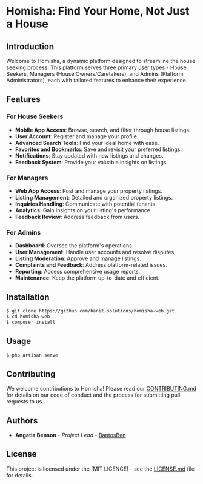 # Homisha: Find Your Home, Not Just a House

## Introduction

Welcome to Homisha, a dynamic platform designed to streamline the house seeking process. This platform serves three primary user types - House Seekers, Managers (House Owners/Caretakers), and Admins (Platform Administrators), each with tailored features to enhance their experience. 

## Features

### For House Seekers
- **Mobile App Access**: Browse, search, and filter through house listings.
- **User Account**: Register and manage your profile.
- **Advanced Search Tools**: Find your ideal home with ease.
- **Favorites and Bookmarks**: Save and revisit your preferred listings.
- **Notifications**: Stay updated with new listings and changes.
- **Feedback System**: Provide your valuable insights on listings.

### For Managers
- **Web App Access**: Post and manage your property listings.
- **Listing Management**: Detailed and organized property listings.
- **Inquiries Handling**: Communicate with potential tenants.
- **Analytics**: Gain insights on your listing's performance.
- **Feedback Review**: Address feedback from users.

### For Admins
- **Dashboard**: Oversee the platform's operations.
- **User Management**: Handle user accounts and resolve disputes.
- **Listing Moderation**: Approve and manage listings.
- **Complaints and Feedback**: Address platform-related issues.
- **Reporting**: Access comprehensive usage reports.
- **Maintenance**: Keep the platform up-to-date and efficient.

## Installation
```bash
$ git clone https://github.com/banit-solutions/homisha-web.git
$ cd homisha-web
$ composer install
```

## Usage
```bash
$ php artisan serve
```
## Contributing

We welcome contributions to Homisha! Please read our [CONTRIBUTING.md](link-to-CONTRIBUTING.md) for details on our code of conduct and the process for submitting pull requests to us.

## Authors

- **Angatia Benson** - *Project Lead* - [BantosBen](https://github.com/bantosben)

## License

This project is licensed under the [MIT LICENCE] - see the [LICENSE.md](link-to-LICENSE.md) file for details.
